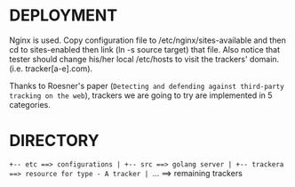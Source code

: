 DEPLOYMENT
==========

Nginx is used. Copy configuration file to /etc/nginx/sites-available and then
cd to sites-enabled then link (ln -s source target) that file. Also notice that
tester should change his/her local /etc/hosts to visit the trackers' domain.
(i.e. tracker[a-e].com).

Thanks to Roesner's paper (`Detecting and defending against third-party tracking
 on the web`), trackers we are going to try are implemented in 5 categories.

DIRECTORY
=========

`+-- etc ==> configurations
 |
 +-- src ==> golang server
 |
 +-- trackera ==> resource for type - A tracker
 |
 `... ==> remaining trackers

